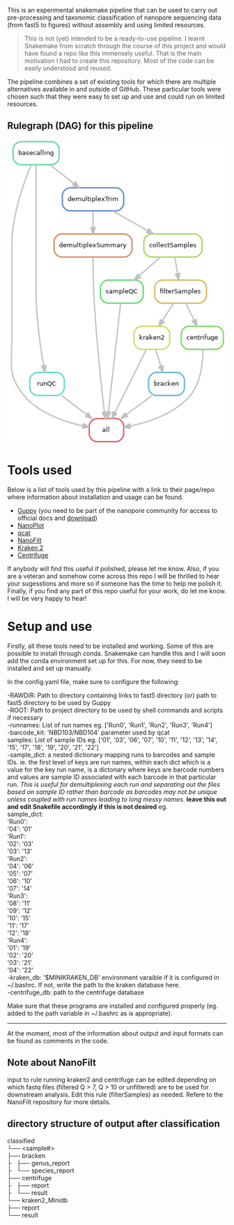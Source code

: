
This is an experimental snakemake pipeline that can be used to carry out pre-processing and taxonomic classification of nanopore sequencing data (from fast5 to figures) without assembly and using limited resources.

> This is not (yet) intended to be a ready-to-use pipeline. I learnt Snakemake from scratch through the course of this project and would have found a repo like this immensely useful. That is the main motivation I had to create this repository. Most of the code can be easily understood and reused.<br/>

The pipeline combines a set of existing tools for which there are multiple alternatives available in and outside of GitHub. These particular tools were chosen such that they were easy to set up and use and could run on limited resources.

## Rulegraph (DAG) for this pipeline

<p align="center">
  <img src="rulegraph.png" width="500" />
</p>


# Tools used

Below is a list of tools used by this pipeline with a link to their page/repo where information about installation and usage can be found.

- [Guppy](https://denbi-nanopore-training-course.readthedocs.io/en/latest/basecalling/basecalling.html) (you need to be part of the nanopore community for access to official docs and [download](https://community.nanoporetech.com/downloads))
- [NanoPlot](https://github.com/wdecoster/NanoPlot)
- [qcat](https://github.com/nanoporetech/qcat)
- [NanoFilt](https://github.com/wdecoster/nanofilt/)
- [Kraken 2](https://ccb.jhu.edu/software/kraken2/index.shtml?t=manual)
- [Centrifuge](https://ccb.jhu.edu/software/centrifuge/)

If anybody will find this useful if polished, please let me know. Also, if you are a veteran and somehow come across this repo I will be thrilled to hear your sugesstions and more so if someone has the time to help me polish it. Finally, if you find any part of this repo useful for your work, do let me know. I will be very happy to hear!

# Setup and use</br>

Firstly, all these tools need to be installed and working. Some of this are possible to install through conda. Snakemake can handle this and I will soon add the conda environment set up for this. For now, they need to be installed and set up manually.

In the config.yaml file, make sure to configure the following:</br>

-RAWDIR: Path to directory containing links to fast5 directory (or) path to fast5 directory to be used by Guppy</br>
-ROOT: Path to project directory to be used by shell commands and scripts if necessary</br>
-runnames: List of run names eg. \['Run0', 'Run1', 'Run2', 'Run3', 'Run4'\]</br>
-barcode_kit: 'NBD103/NBD104' parameter used by qcat</br>
samples: List of sample IDs eg. \['01', '03', '06', '07', '10', '11', '12', '13', '14', '15', '17', '18', '19', '20', '21', '22'\]</br>
-sample_dict: a nested dictionary mapping runs to barcodes and sample IDs. ie. the first level of keys are run names, within each dict which is a value for the key run name, is a dictonary where keys are barcode numbers and values are sample ID associated with each barcode in that particular run. *This is useful for demultiplexing each run and separating out the files based on sample ID rather than barcode as barcodes may not be unique unless coupled with run names leading to long messy names.* **leave this out and edit Snakefile accordingly if this is not desired**
eg.</br>
sample_dict:</br>
    'Run0':</br>
        '04': '01'</br>
    'Run1':</br>
        '02': '03'</br>
        '03': '13'</br>
    'Run2':</br>
        '04': '06'</br>
        '05': '07'</br>
        '06': '10'</br>
        '07': '14'</br>
    'Run3':</br>
        '08': '11'</br>
        '09': '12'</br>
        '10': '15'</br>
        '11': '17'</br>
        '12': '18'</br>
    'Run4':</br>
        '01': '19'</br>
        '02': '20'</br>
        '03': '21'</br>
        '04': '22'</br>
-kraken_db: '$MINIKRAKEN_DB' environment varaible if it is configured in ~/.bashrc. If not, write the path to the kraken database here.</br>
-centrifuge_db: path to the centrifuge database</br>


Make sure that these programs are installed and configured properly (eg. added to the path variable in ~/.bashrc as is appropriate).

--------------------------------------------------------------------------------------------------------------------------

At the moment, most of the information about output and input formats can be found as comments in the code.

## Note about NanoFilt<br/>
input to rule running kraken2 and centrifuge can be edited depending on which fastq files (filtered Q > 7, Q > 10 or unfiltered) are to be used for downstream analysis. Edit this rule (filterSamples) as needed. Refere to the NanoFilt repository for more details.

## directory structure of output after classification<br/>
classified<br/>
└── <sample#><br/>
    ├── bracken<br/>
    ├   ├── genus_report<br/>
    ├   └── species_report<br/>
    ├── centrifuge<br/>
    ├   ├── report<br/>
    ├   └── result<br/>
    └── kraken2_Minidb<br/>
        ├── report<br/>
        └── result<br/>
